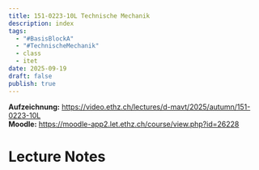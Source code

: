 ```yaml
---
title: 151-0223-10L Technische Mechanik
description: index
tags:
  - "#BasisBlockA"
  - "#TechnischeMechanik"
  - class
  - itet
date: 2025-09-19
draft: false
publish: true
---
```

**Aufzeichnung:** https://video.ethz.ch/lectures/d-mavt/2025/autumn/151-0223-10L  
**Moodle:**  https://moodle-app2.let.ethz.ch/course/view.php?id=26228  
# Lecture Notes

